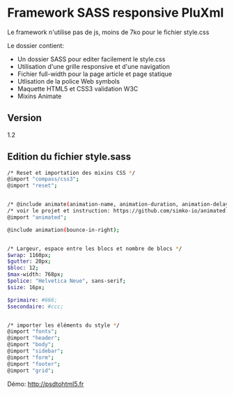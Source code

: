 Framework SASS responsive PluXml
=========

Le framework n'utilise pas de js, moins de 7ko pour le fichier style.css

Le dossier contient:

  - Un dossier SASS pour editer facilement le style.css
  - Utilisation d'une grille responsive et d'une navigation
  - Fichier full-width pour la page article et page statique
  - Utlisation de la police Web symbols 
  - Maquette HTML5 et CSS3 validation W3C
  - Mixins Animate

Version
----

1.2



Edition du fichier style.sass
--------------

```sh
/* Reset et importation des mixins CSS */
@import "compass/css3";
@import "reset";


/* @include animate(animation-name, animation-duration, animation-delay); */
/* voir le projet et instruction: https://github.com/simko-io/animated.sass/blob/master/README.md */
@import "animated";

@include animation(bounce-in-right);


/* Largeur, espace entre les blocs et nombre de blocs */
$wrap: 1160px;
$gutter: 20px;
$bloc: 12;
$max-width: 768px;
$police: "Helvetica Neue", sans-serif;
$size: 16px;

$primaire: #666;
$secondaire: #ccc;


/* importer les éléments du style */
@import "fonts";
@import "header";
@import "body";
@import "sidebar";
@import "form";
@import "footer";
@import "grid";
```

Démo: http://psdtohtml5.fr


